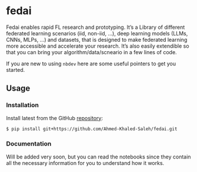 # fedai


<!-- WARNING: THIS FILE WAS AUTOGENERATED! DO NOT EDIT! -->

Fedai enables rapid FL research and prototyping. It’s a Library of
different federated learning scenarios (iid, non-iid, …), deep learning
models (LLMs, CNNs, MLPs, …) and datasets, that is designed to make
federated learning more accessible and accelerate your research. It’s
also easily extendible so that you can bring your
algorithm/data/scneario in a few lines of code.

If you are new to using `nbdev` here are some useful pointers to get you
started.

## Usage

### Installation

Install latest from the GitHub
[repository](https://github.com/Ahmed-Khaled-Saleh/fedai):

``` sh
$ pip install git+https://github.com/Ahmed-Khaled-Saleh/fedai.git
```

### Documentation

Will be added very soon, but you can read the notebooks since they
contain all the necessary information for you to understand how it
works.
